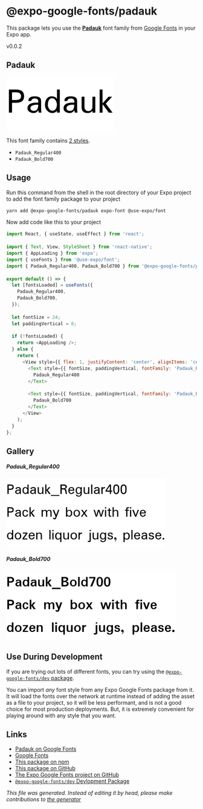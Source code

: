 # @expo-google-fonts/padauk

This package lets you use the [**Padauk**](https://fonts.google.com/specimen/Padauk) font family from [Google Fonts](https://fonts.google.com/) in your Expo app.

v0.0.2

## Padauk

![Padauk](./font-family.png)

This font family contains [2 styles](#gallery).

- `Padauk_Regular400`
- `Padauk_Bold700`

## Usage

Run this command from the shell in the root directory of your Expo project to add the font family package to your project
```sh
yarn add @expo-google-fonts/padauk expo-font @use-expo/font
```

Now add code like this to your project
```js
import React, { useState, useEffect } from 'react';

import { Text, View, StyleSheet } from 'react-native';
import { AppLoading } from 'expo';
import { useFonts } from '@use-expo/font';
import { Padauk_Regular400, Padauk_Bold700 } from '@expo-google-fonts/padauk';

export default () => {
  let [fontsLoaded] = useFonts({
    Padauk_Regular400,
    Padauk_Bold700,
  });

  let fontSize = 24;
  let paddingVertical = 6;

  if (!fontsLoaded) {
    return <AppLoading />;
  } else {
    return (
      <View style={{ flex: 1, justifyContent: 'center', alignItems: 'center' }}>
        <Text style={{ fontSize, paddingVertical, fontFamily: 'Padauk_Regular400' }}>
          Padauk_Regular400
        </Text>

        <Text style={{ fontSize, paddingVertical, fontFamily: 'Padauk_Bold700' }}>
          Padauk_Bold700
        </Text>
      </View>
    );
  }
};

```

## Gallery

##### Padauk_Regular400
![Padauk_Regular400](./5326568d3a2c4690b03acaafdf444cd2e52712e7a16d96a3639b40f17fcfe8b0.ttf.png)

##### Padauk_Bold700
![Padauk_Bold700](./a3054832e288beedeba883a9477e908a910c186e002a455277fb4c54e37518f6.ttf.png)


## Use During Development

If you are trying out lots of different fonts, you can try using the [`@expo-google-fonts/dev` package](https://www.npmjs.com/package/@expo-google-fonts/dev).

You can import *any* font style from any Expo Google Fonts package from it. It will load the fonts
over the network at runtime instead of adding the asset as a file to your project, so it will be 
less performant, and is not a good choice for most production deployments. But, it is extremely convenient
for playing around with any style that you want.

## Links

- [Padauk on Google Fonts](https://fonts.google.com/specimen/Padauk)
- [Google Fonts](https://fonts.google.com/)
- [This package on npm](https://www.npmjs.com/package/@expo-google-fonts/padauk)
- [This package on GitHub](https://github.com/expo/google-fonts/tree/master/font-packages/padauk)
- [The Expo Google Fonts project on GitHub](https://github.com/expo/google-fonts)
- [`@expo-google-fonts/dev` Devlopment Package](https://github.com/expo/google-fonts/tree/master/font-packages/dev)


*This file was generated. Instead of editing it by head, please make contributions to [the generator](https://github.com/expo/google-fonts/tree/master/packages/generator)*
